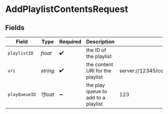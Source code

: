 # AddPlaylistContentsRequest


## Fields

| Field                                                         | Type                                                          | Required                                                      | Description                                                   | Example                                                       |
| ------------------------------------------------------------- | ------------------------------------------------------------- | ------------------------------------------------------------- | ------------------------------------------------------------- | ------------------------------------------------------------- |
| `playlistID`                                                  | *float*                                                       | :heavy_check_mark:                                            | the ID of the playlist                                        |                                                               |
| `uri`                                                         | *string*                                                      | :heavy_check_mark:                                            | the content URI for the playlist                              | server://12345/com.plexapp.plugins.library/library/metadata/1 |
| `playQueueID`                                                 | *?float*                                                      | :heavy_minus_sign:                                            | the play queue to add to a playlist                           | 123                                                           |